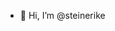 - 👋 Hi, I’m @steinerike


<!---
steinerike/steinerike is a ✨ special ✨ repository because its `README.md` (this file) appears on your GitHub profile.
You can click the Preview link to take a look at your changes.
--->
